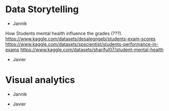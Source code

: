 
# Data Storytelling
- Jannik

How Students mental health influence the grades (???).
https://www.kaggle.com/datasets/desalegngeb/students-exam-scores
https://www.kaggle.com/datasets/spscientist/students-performance-in-exams
https://www.kaggle.com/datasets/shariful07/student-mental-health



- Javier



# Visual analytics

- Jannik




- Javier
